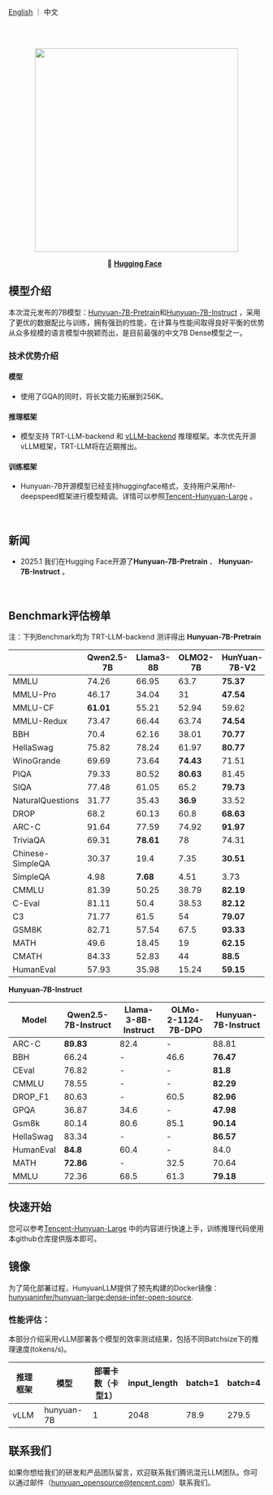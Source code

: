 <p align="left">
   <a href="README.md">English</a>  ｜ 中文</a>&nbsp
</p>
<br><br>

<p align="center">
 <img src="https://dscache.tencent-cloud.cn/upload/uploader/hunyuan-64b418fd052c033b228e04bc77bbc4b54fd7f5bc.png" width="400"/> <br>
</p><p></p>

<p align="center">
    🫣&nbsp<a href="https://huggingface.co/tencent/"><b>Hugging Face</b></a>&nbsp&nbsp

## 模型介绍

本次混元发布的7B模型：[Hunyuan-7B-Pretrain](https://huggingface.co/tencent/Hunyuan-7B-Pretrain)和[Hunyuan-7B-Instruct](https://huggingface.co/tencent/Hunyuan-7B-Instruct) ，采用了更优的数据配比与训练，拥有强劲的性能，在计算与性能间取得良好平衡的优势从众多规模的语言模型中脱颖而出，是目前最强的中文7B Dense模型之一。
### 技术优势介绍

#### 模型  

- 使用了GQA的同时，将长文能力拓展到256K。

#### 推理框架
- 模型支持 TRT-LLM-backend 和 [vLLM-backend](https://github.com/quinnrong94/vllm/tree/dev_hunyuan) 推理框架。本次优先开源vLLM框架，TRT-LLM将在近期推出。

#### 训练框架
- Hunyuan-7B开源模型已经支持huggingface格式，支持用户采用hf-deepspeed框架进行模型精调。详情可以参照[Tencent-Hunyuan-Large](https://github.com/Tencent/Tencent-Hunyuan-Large) 。

&nbsp;

## 新闻
* 2025.1 我们在Hugging Face开源了**Hunyuan-7B-Pretrain** 、 **Hunyuan-7B-Instruct** 。
<br>


## Benchmark评估榜单 

注：下列Benchmark均为 TRT-LLM-backend 测评得出
**Hunyuan-7B-Pretrain**

|                  | Qwen2.5-7B | Llama3-8B  | OLMO2-7B | HunYuan-7B-V2 |
|------------------|------------|------------|----------|---------------|
| MMLU             | 74.26      | 66.95      | 63.7     | **75.37**         |
| MMLU-Pro         | 46.17      | 34.04      | 31       | **47.54**         |
| MMLU-CF          | **61.01**      | 55.21      | 52.94    | 59.62         |
| MMLU-Redux       | 73.47      | 66.44      | 63.74    | **74.54**         |
| BBH              | 70.4       | 62.16      | 38.01    | **70.77**         |
| HellaSwag        | 75.82      | 78.24      | 61.97    | **80.77**         |
| WinoGrande       | 69.69      | 73.64      | **74.43**    | 71.51         |
| PIQA             | 79.33      | 80.52      | **80.63**    | 81.45         |
| SIQA             | 77.48      | 61.05      | 65.2     | **79.73**         |
| NaturalQuestions | 31.77      | 35.43      | **36.9**     | 33.52         |
| DROP             | 68.2       | 60.13      | 60.8     | **68.63**         |
| ARC-C            | 91.64      | 77.59      | 74.92    | **91.97**         |
| TriviaQA         | 69.31      | **78.61**      | 78       | 74.31         |
| Chinese-SimpleQA | 30.37      | 19.4       | 7.35     | **30.51**         |
| SimpleQA         | 4.98       | **7.68**       | 4.51     | 3.73          |
| CMMLU            | 81.39      | 50.25      | 38.79    | **82.19**         |
| C-Eval           | 81.11      | 50.4       | 38.53    | **82.12**         |
| C3               | 71.77      | 61.5       | 54       | **79.07**         |
| GSM8K            | 82.71      | 57.54      | 67.5     | **93.33**         |
| MATH             | 49.6       | 18.45      | 19       | **62.15**         |
| CMATH            | 84.33      | 52.83      | 44       | **88.5**          |
| HumanEval        | 57.93      | 35.98      | 15.24    | **59.15**         |




**Hunyuan-7B-Instruct**

| Model       | Qwen2.5-7B-Instruct | Llama-3-8B-Instruct | OLMo-2-1124-7B-DPO | Hunyuan-7B-Instruct | 
|-------------|---------------------|---------------------|--------------------|-------------------|
| ARC-C       | **89.83**           | 82.4                | -                  | 88.81             | 
| BBH         | 66.24               | -                   | 46.6               | **76.47**         |
| CEval       | 76.82               | -                   | -                  | **81.8**          | 
| CMMLU       | 78.55               | -                   | -                  | **82.29**         | 
| DROP_F1     | 80.63               | -                   | 60.5               | **82.96**         | 
| GPQA        | 36.87               | 34.6                | -                  | **47.98**         | 
| Gsm8k       | 80.14               | 80.6                | 85.1               | **90.14**         | 
| HellaSwag   | 83.34               | -                   | -                  | **86.57**         | 
| HumanEval   | **84.8**            | 60.4                | -                  | 84.0              | 
| MATH        | **72.86**           | -                   | 32.5               | 70.64             | 
| MMLU        | 72.36               | 68.5                | 61.3               | **79.18**         | 



## 快速开始

您可以参考[Tencent-Hunyuan-Large](https://github.com/Tencent/Tencent-Hunyuan-Large) 中的内容进行快速上手，训练推理代码使用本github仓库提供版本即可。

## 镜像

为了简化部署过程，HunyuanLLM提供了预先构建的Docker镜像：
[hunyuaninfer/hunyuan-large:dense-infer-open-source](https://hub.docker.com/layers/hunyuaninfer/hunyuan-large/dense-infer-open-source/images/sha256-3a39561d8262dac04fcb46e7860663158909720b76a28b94a54eb852524ae6a4). 

### 性能评估：

本部分介绍采用vLLM部署各个模型的效率测试结果，包括不同Batchsize下的推理速度(tokens/s)。

| 推理框架 | 模型                      | 部署卡数（卡型1） | input_length | batch=1             | batch=4              |
|------|-----------------------------|-----------|-------------------------|---------------------|----------------------|
| vLLM | hunyuan-7B                  | 1         | 2048                  | 78.9                | 279.5                  |

## 联系我们
如果你想给我们的研发和产品团队留言，欢迎联系我们腾讯混元LLM团队。你可以通过邮件（hunyuan_opensource@tencent.com）联系我们。
